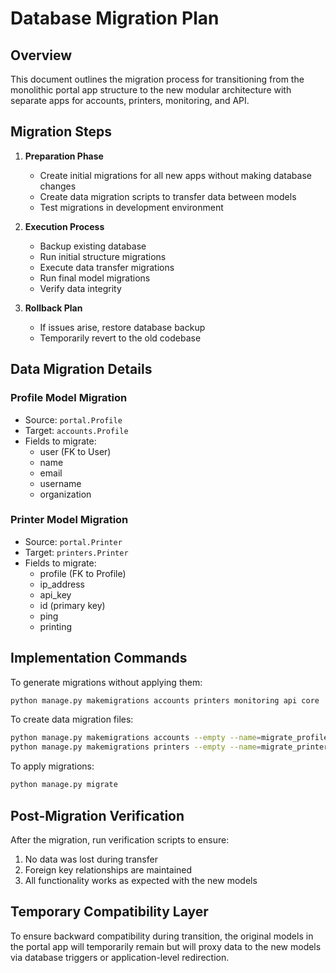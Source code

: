 # Database Migration Plan

## Overview

This document outlines the migration process for transitioning from the monolithic portal app structure to the new modular architecture with separate apps for accounts, printers, monitoring, and API.

## Migration Steps

1. **Preparation Phase**
   - Create initial migrations for all new apps without making database changes
   - Create data migration scripts to transfer data between models
   - Test migrations in development environment

2. **Execution Process**
   - Backup existing database
   - Run initial structure migrations
   - Execute data transfer migrations
   - Run final model migrations
   - Verify data integrity

3. **Rollback Plan**
   - If issues arise, restore database backup
   - Temporarily revert to the old codebase

## Data Migration Details

### Profile Model Migration
- Source: `portal.Profile`
- Target: `accounts.Profile`
- Fields to migrate:
  - user (FK to User)
  - name
  - email
  - username
  - organization

### Printer Model Migration
- Source: `portal.Printer`
- Target: `printers.Printer`
- Fields to migrate:
  - profile (FK to Profile)
  - ip_address
  - api_key
  - id (primary key)
  - ping
  - printing

## Implementation Commands

To generate migrations without applying them:

```bash
python manage.py makemigrations accounts printers monitoring api core
```

To create data migration files:

```bash
python manage.py makemigrations accounts --empty --name=migrate_profile_data
python manage.py makemigrations printers --empty --name=migrate_printer_data
```

To apply migrations:

```bash
python manage.py migrate
```

## Post-Migration Verification

After the migration, run verification scripts to ensure:

1. No data was lost during transfer
2. Foreign key relationships are maintained 
3. All functionality works as expected with the new models

## Temporary Compatibility Layer

To ensure backward compatibility during transition, the original models in the portal app will temporarily remain but will proxy data to the new models via database triggers or application-level redirection.
